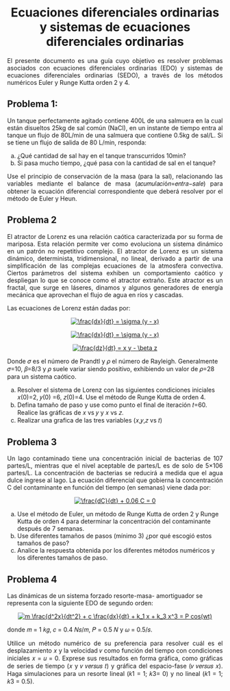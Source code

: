<div align="center">
    <h1>
        Ecuaciones diferenciales ordinarias y sistemas de ecuaciones diferenciales ordinarias
    </h1>
</div>

<p style="text-align: justify;">
El presente documento es una guía cuyo objetivo es resolver problemas asociados con ecuaciones diferenciales ordinarias (EDO) y sistemas de ecuaciones diferenciales ordinarias (SEDO), a través de los métodos numéricos Euler y Runge Kutta orden 2 y 4.
</p>

<h2>Problema 1:</h2>

<p style="text-align: justify;"> 
    Un tanque perfectamente agitado contiene 400L de una salmuera en la cual están disueltos     25kg de sal común (NaCl), en un instante de tiempo entra al tanque un flujo de 80L/min       de una salmuera que contiene 0.5kg de sal/L. Si se tiene un flujo de salida de 80 L/min,     responda:
<p>

<ol type="a">
    <li>¿Qué cantidad de sal hay en el tanque transcurridos 10min?</li>
    <li>Si pasa mucho tiempo, ¿qué pasa con la cantidad de sal en el tanque?</li>
</ol> 

<p style="text-align: justify;">
Use el principio de conservación de la masa (para la sal), relacionando las variables mediante el balance de masa (𝑎𝑐𝑢𝑚𝑢𝑙𝑎𝑐𝑖ó𝑛=𝑒𝑛𝑡𝑟𝑎−𝑠𝑎𝑙𝑒) para obtener la ecuación diferencial correspondiente que deberá resolver por el método de Euler y Heun.
</p>

<h2>Problema 2</h2>

<p style="text-align: justify;">
    El atractor de Lorenz es una relación caótica caracterizada por su forma de mariposa.        Esta relación permite ver como evoluciona un sistema dinámico en un patrón no repetitivo     complejo. El atractor de Lorenz es un sistema dinámico, determinista, tridimensional, no     lineal, derivado a partir de una simplificación de las complejas ecuaciones de la            atmosfera convectiva. Ciertos parámetros del sistema exhiben un comportamiento caótico y     despliegan lo que se conoce como el atractor extraño. Este atractor es un fractal, que       surge en láseres, dinamos y algunos generadores de energía mecánica que aprovechan el        flujo de agua en ríos y cascadas.
</p>

<p>
    Las ecuaciones de Lorenz están dadas por:
</p>

<div style="text-align: center;">
<a href="https://www.codecogs.com/eqnedit.php?latex=\frac{dx}{dt}&space;=&space;\sigma&space;(y&space;-&space;x)" target="_blank"><img src="https://latex.codecogs.com/gif.latex?\frac{dx}{dt}&space;=&space;\sigma&space;(y&space;-&space;x)" title="\frac{dx}{dt} = \sigma (y - x)" /></a>

<a href="https://www.codecogs.com/eqnedit.php?latex=\frac{dx}{dt}&space;=&space;\sigma&space;(y&space;-&space;x)" target="_blank"><img src="https://latex.codecogs.com/gif.latex?\frac{dx}{dt}&space;=&space;\sigma&space;(y&space;-&space;x)" title="\frac{dx}{dt} = \sigma (y - x)" /></a>

<a href="https://www.codecogs.com/eqnedit.php?latex=\frac{dz}{dt}&space;=&space;x&space;y&space;-&space;\beta&space;z" target="_blank"><img src="https://latex.codecogs.com/gif.latex?\frac{dz}{dt}&space;=&space;x&space;y&space;-&space;\beta&space;z" title="\frac{dz}{dt} = x y - \beta z" /></a>
</div>


<p>
    Donde 𝜎 es el número de Prandtl y 𝜌 el número de Rayleigh. Generalmente 𝜎=10, 𝛽=8/3     y 𝜌 suele variar siendo positivo, exhibiendo un valor de 𝜌=28 para un sistema caótico.
</p>

<ol type="a">
    <li>
        Resolver el sistema de Lorenz con las siguientes condiciones iniciales 𝑥(0)=2, 𝑦(0)        =6, 𝑧(0)=4. Use el método de Runge Kutta de orden 4.
    </li>
    <li>
        Defina tamaño de paso y use como punto el final de iteración 𝑡=60. Realice las              gráficas de 𝑥 vs 𝑦 y 𝑥 vs 𝑧.
    </li>
    <li>
        Realizar una grafica de las tres variables (𝑥,𝑦,𝑧 vs 𝑡)
    </li>
</ol>

<h2>Problema 3</h2>

<p style="text-align: justify;">
    Un lago contaminado tiene una concentración inicial de bacterias de 107 partes/L,            mientras que el nivel aceptable de partes/L es de solo de 5×106 partes/L. La                 concentración de bacterias se reducirá a medida que el agua dulce ingrese al lago. La        ecuación diferencial que gobierna la concentración C del contaminante en función del         tiempo (en semanas) viene dada por:
</p>

<div style="text-align: center;">
<a href="https://www.codecogs.com/eqnedit.php?latex=\frac{dC}{dt}&space;&plus;&space;0.06&space;C&space;=&space;0" target="_blank"><img src="https://latex.codecogs.com/gif.latex?\frac{dC}{dt}&space;&plus;&space;0.06&space;C&space;=&space;0" title="\frac{dC}{dt} + 0.06 C = 0" /></a>
</div>

<ol type="a">
    <li>
        Use el método de Euler, un método de Runge Kutta de orden 2 y Runge Kutta de orden 4         para determinar la concentración del contaminante después de 7 semanas.
    </li>
    <li>
        Use diferentes tamaños de pasos (mínimo 3) ¿por qué escogió estos tamaños de paso?
    </li>
    <li>
        Analice la respuesta obtenida por los diferentes métodos numéricos y los diferentes          tamaños de paso.
    </li>    
</ol>

<h2>Problema 4</h2>
<p>
    Las dinámicas de un sistema forzado resorte-masa- amortiguador se representa con la          siguiente EDO de segundo orden:
</p>
<div style="text-align: center;">
<a href="https://www.codecogs.com/eqnedit.php?latex=m&space;\frac{d^2x}{dt^2}&space;&plus;&space;c&space;\frac{dx}{dt}&space;&plus;&space;k_1&space;x&space;&plus;&space;k_3&space;x^3&space;=&space;P&space;cos(wt)" target="_blank"><img src="https://latex.codecogs.com/gif.latex?m&space;\frac{d^2x}{dt^2}&space;&plus;&space;c&space;\frac{dx}{dt}&space;&plus;&space;k_1&space;x&space;&plus;&space;k_3&space;x^3&space;=&space;P&space;cos(wt)" title="m \frac{d^2x}{dt^2} + c \frac{dx}{dt} + k_1 x + k_3 x^3 = P cos(wt)" /></a>
</div>
<p>
    donde 𝑚 = 1 𝑘𝑔, 𝑐 = 0.4 𝑁𝑠/𝑚, 𝑃 = 0.5 𝑁 y 𝜔 = 0.5/𝑠.
</p>

<p style="text-align: justify;"> 
    Utilice un método numérico de su preferencia para resolver cuál es el desplazamiento 𝑥      y la velocidad 𝑣 como función del tiempo con condiciones iniciales 𝑥 = 𝑢 = 0. Exprese     sus resultados en forma gráfica, como gráficas de series de tiempo (𝑥 y 𝑣 𝑣𝑒𝑟𝑠𝑢𝑠     𝑡) y gráfica del espacio-fase (𝑣 𝑣𝑒𝑟𝑠𝑢𝑠 𝑥). Haga simulaciones para un resorte       lineal (𝑘1 = 1; 𝑘3= 0) y no lineal (𝑘1 = 1; 𝑘3 = 0.5).
</p>